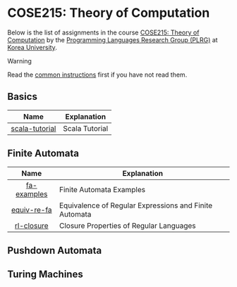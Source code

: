 # COSE215: Theory of Computation

Below is the list of assignments in the course [COSE215: Theory of
Computation](https://plrg.korea.ac.kr/courses/cose215/) by the [Programming
Languages Research Group (PLRG)](https://plrg.korea.ac.kr/) at [Korea
University](https://korea.ac.kr).

> [!WARNING]
>
> Read the [common instructions](../scala.md) first if you have not read them.

## Basics

| Name                                           | Explanation                                                                                                 |
| :--------------------------------------------: | ----------------------------------------------------------------------------------------------------------- |
| [scala-tutorial](../scala-tutorial/README.md)  | Scala Tutorial                                                                                              |

## Finite Automata

| Name                                           | Explanation                                                                                                 |
| :--------------------------------------------: | ----------------------------------------------------------------------------------------------------------- |
| [fa-examples](./fa-examples/README.md)         | Finite Automata Examples                                                                                    |
| [equiv-re-fa](./equiv-re-fa/README.md)         | Equivalence of Regular Expressions and Finite Automata                                                      |
| [rl-closure](./rl-closure/README.md)           | Closure Properties of Regular Languages                                                                     |

## Pushdown Automata

## Turing Machines
